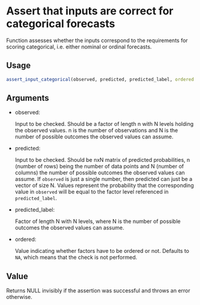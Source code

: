 # Assert that inputs are correct for categorical forecasts

Function assesses whether the inputs correspond to the requirements for
scoring categorical, i.e. either nominal or ordinal forecasts.

## Usage

``` r
assert_input_categorical(observed, predicted, predicted_label, ordered = NA)
```

## Arguments

- observed:

  Input to be checked. Should be a factor of length n with N levels
  holding the observed values. n is the number of observations and N is
  the number of possible outcomes the observed values can assume.

- predicted:

  Input to be checked. Should be nxN matrix of predicted probabilities,
  n (number of rows) being the number of data points and N (number of
  columns) the number of possible outcomes the observed values can
  assume. If `observed` is just a single number, then predicted can just
  be a vector of size N. Values represent the probability that the
  corresponding value in `observed` will be equal to the factor level
  referenced in `predicted_label`.

- predicted_label:

  Factor of length N with N levels, where N is the number of possible
  outcomes the observed values can assume.

- ordered:

  Value indicating whether factors have to be ordered or not. Defaults
  to `NA`, which means that the check is not performed.

## Value

Returns NULL invisibly if the assertion was successful and throws an
error otherwise.
